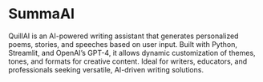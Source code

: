 # SummaAI
QuillAI is an AI-powered writing assistant that generates personalized poems, stories, and speeches based on user input. Built with Python, Streamlit, and OpenAI’s GPT-4, it allows dynamic customization of themes, tones, and formats for creative content. Ideal for writers, educators, and professionals seeking versatile, AI-driven writing solutions.
